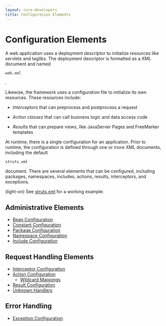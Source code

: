 ```yaml
---
layout: core-developers
title: Configuration Elements
---
```


# Configuration Elements

A web application uses a deployment descriptor to initialize resources like servlets  and taglibs\. The deployment descriptor is formatted as a XML  document and named 

~~~~~~~
web.xml
~~~~~~~
\. 

Likewise, the framework uses a configuration file to initialize its own resources\. These resources include:

+ _Interceptors_  that can preprocess and postprocess a request

+ _Action classes_  that can call business logic and data access code

+ _Results_  that can prepare views, like JavaServer Pages and FreeMarker templates

At runtime, there is a single configuration for an application\. Prior to runtime, the configuration is defined through one or more XML documents, including the default 

~~~~~~~
struts.xml
~~~~~~~
 document\. There are several elements that can be configured, including packages, namespaces, includes, actions, results, interceptors, and exceptions\.

(light\-on) See [struts\.xml](struts-xml.html) for a working example\.

## Administrative Elements

- [Bean Configuration](bean-configuration.html)
- [Constant Configuration](constant-configuration.html)
- [Package Configuration](package-configuration.html)
- [Namespace Configuration](namespace-configuration.html)
- [Include Configuration](include-configuration.html)

## Request Handling Elements

- [Interceptor Configuration](include-configuration.html)
- [Action Configuration](action-configuration.html)
  - [Wildcard Mappings](wildcard-mappings.html)
- [Result Configuration](result-configuration.html)
- [Unknown Handlers](unknown-handlers.html)

## Error Handling

- [Exception Configuration](exceptio-configuration.html)
